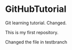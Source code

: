 # GitHubTutorial
Git learning tutorial. Changed.

This is my first repository.

Changed the file in testbranch
